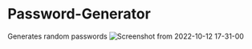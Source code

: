 # Password-Generator
Generates random passwords
![Screenshot from 2022-10-12 17-31-00](https://user-images.githubusercontent.com/93251536/195371009-6b87c772-5c8d-4bf4-92cb-7b273fcc426a.png)
 
